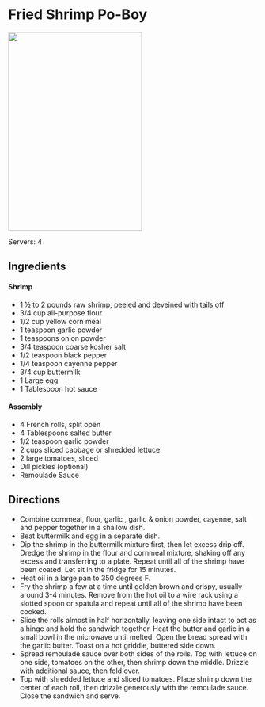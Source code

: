 # Fried Shrimp Po-Boy

<img src="https://houseofnasheats.com/wp-content/uploads/2020/11/Shrimp-Po-Boy-11.jpg" width="270" height="400" />

Servers: 4

## Ingredients
#### Shrimp
- 1 ½ to 2 pounds raw shrimp, peeled and deveined with tails off
- 3/4 cup all-purpose flour
- 1/2 cup yellow corn meal
- 1 teaspoon garlic powder
- 1 teaspoons onion powder
- 3/4 teaspoon coarse kosher salt
- 1/2 teaspoon black pepper
- 1/4 teaspoon cayenne pepper
- 3/4 cup buttermilk
- 1 Large egg
- 1 Tablespoon hot sauce
#### Assembly
- 4 French rolls, split open
- 4 Tablespoons salted butter
- 1/2 teaspoon garlic powder
- 2 cups sliced cabbage or shredded lettuce
- 2 large tomatoes, sliced
- Dill pickles (optional)
- Remoulade Sauce

## Directions
- Combine cornmeal, flour, garlic , garlic & onion powder, cayenne, salt and pepper together in a shallow dish.
- Beat buttermilk and egg in a separate dish.
- Dip the shrimp in the buttermilk mixture first, then let excess drip off.
Dredge the shrimp in the flour and cornmeal mixture, shaking off any excess and transferring to a plate.
Repeat until all of the shrimp have been coated. Let sit in the fridge for 15 minutes.
- Heat oil in a large pan to 350 degrees F.
- Fry the shrimp a few at a time until golden brown and crispy, usually around 3-4 minutes.
Remove from the hot oil to a wire rack using a slotted spoon or spatula and repeat until all of the shrimp have been cooked.
- Slice the rolls almost in half horizontally, leaving one side intact to act as a hinge and hold the sandwich together.
Heat the butter and garlic in a small bowl in the microwave until melted. Open the bread spread with the garlic butter.
Toast on a hot griddle, buttered side down.
- Spread remoulade sauce over both sides of the rolls. Top with lettuce on one side, tomatoes on the other, then shrimp down the middle. Drizzle with additional sauce, then fold over.
- Top with shredded lettuce and sliced tomatoes. Place shrimp down the center of each roll, then drizzle generously with the remoulade sauce. Close the sandwich and serve.
